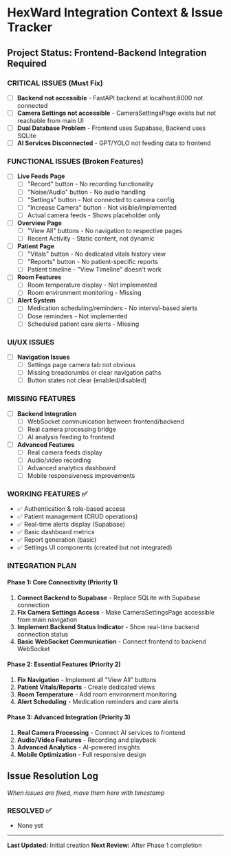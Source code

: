 # HexWard Integration Context & Issue Tracker

## Project Status: Frontend-Backend Integration Required

### CRITICAL ISSUES (Must Fix)
- [ ] **Backend not accessible** - FastAPI backend at localhost:8000 not connected
- [ ] **Camera Settings not accessible** - CameraSettingsPage exists but not reachable from main UI
- [ ] **Dual Database Problem** - Frontend uses Supabase, Backend uses SQLite
- [ ] **AI Services Disconnected** - GPT/YOLO not feeding data to frontend

### FUNCTIONAL ISSUES (Broken Features)
- [ ] **Live Feeds Page**
  - [ ] "Record" button - No recording functionality
  - [ ] "Noise/Audio" button - No audio handling
  - [ ] "Settings" button - Not connected to camera config
  - [ ] "Increase Camera" button - Not visible/implemented
  - [ ] Actual camera feeds - Shows placeholder only

- [ ] **Overview Page**
  - [ ] "View All" buttons - No navigation to respective pages
  - [ ] Recent Activity - Static content, not dynamic

- [ ] **Patient Page**
  - [ ] "Vitals" button - No dedicated vitals history view
  - [ ] "Reports" button - No patient-specific reports
  - [ ] Patient timeline - "View Timeline" doesn't work

- [ ] **Room Features**
  - [ ] Room temperature display - Not implemented
  - [ ] Room environment monitoring - Missing

- [ ] **Alert System**
  - [ ] Medication scheduling/reminders - No interval-based alerts
  - [ ] Dose reminders - Not implemented
  - [ ] Scheduled patient care alerts - Missing

### UI/UX ISSUES
- [ ] **Navigation Issues**
  - [ ] Settings page camera tab not obvious
  - [ ] Missing breadcrumbs or clear navigation paths
  - [ ] Button states not clear (enabled/disabled)

### MISSING FEATURES
- [ ] **Backend Integration**
  - [ ] WebSocket communication between frontend/backend
  - [ ] Real camera processing bridge
  - [ ] AI analysis feeding to frontend

- [ ] **Advanced Features**
  - [ ] Real camera feeds display
  - [ ] Audio/video recording
  - [ ] Advanced analytics dashboard
  - [ ] Mobile responsiveness improvements

### WORKING FEATURES ✅
- ✅ Authentication & role-based access
- ✅ Patient management (CRUD operations)
- ✅ Real-time alerts display (Supabase)
- ✅ Basic dashboard metrics
- ✅ Report generation (basic)
- ✅ Settings UI components (created but not integrated)

### INTEGRATION PLAN

#### Phase 1: Core Connectivity (Priority 1)
1. **Connect Backend to Supabase** - Replace SQLite with Supabase connection
2. **Fix Camera Settings Access** - Make CameraSettingsPage accessible from main navigation
3. **Implement Backend Status Indicator** - Show real-time backend connection status
4. **Basic WebSocket Communication** - Connect frontend to backend WebSocket

#### Phase 2: Essential Features (Priority 2)
1. **Fix Navigation** - Implement all "View All" buttons
2. **Patient Vitals/Reports** - Create dedicated views
3. **Room Temperature** - Add room environment monitoring
4. **Alert Scheduling** - Medication reminders and care alerts

#### Phase 3: Advanced Integration (Priority 3)
1. **Real Camera Processing** - Connect AI services to frontend
2. **Audio/Video Features** - Recording and playback
3. **Advanced Analytics** - AI-powered insights
4. **Mobile Optimization** - Full responsive design

## Issue Resolution Log
*When issues are fixed, move them here with timestamp*

### RESOLVED ✅
- None yet

---
**Last Updated:** Initial creation
**Next Review:** After Phase 1 completion